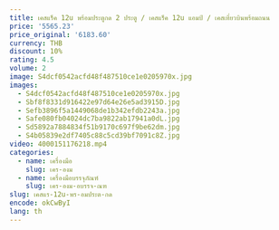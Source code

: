 ```yaml
---
title: เคสแร็ค 12u พร้อมประตูกด 2 ประตู / เคสแร็ค 12u แอมป์ / เคสเที่ยวบินพร้อมถนน
price: '5565.23'
price_original: '6183.60'
currency: THB
discount: 10%
rating: 4.5
volume: 2
image: S4dcf0542acfd48f487510ce1e0205970x.jpg
images:
  - S4dcf0542acfd48f487510ce1e0205970x.jpg
  - Sbf8f8331d916422e97d64e26e5ad3915D.jpg
  - Sefb3896f5a1449068de1b342efdb2243a.jpg
  - Safe080fb04024dc7ba9822ab17941a0dL.jpg
  - Sd5892a7884834f51b9170c697f9be62dm.jpg
  - S4b05839e2df7405c88c5cd39bf7091c8Z.jpg
video: 4000151176218.mp4
categories:
  - name: เครื่องมือ
    slug: เคร-องม
  - name: เครื่องมือบรรจุภัณฑ์
    slug: เคร-องม-อบรรจ-ณฑ
slug: เคสแร-12u-พร-อมประต-กด
encode: okCwByI
lang: th
---
```

  